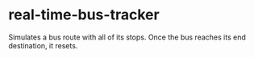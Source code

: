 # real-time-bus-tracker
Simulates a bus route with all of its stops. Once the bus reaches its end destination, it resets.

